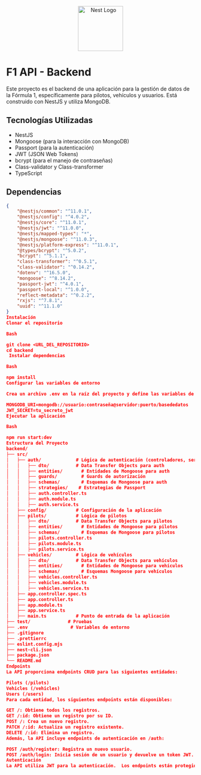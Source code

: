 <p align="center">
  <a href="http://nestjs.com/" target="blank"><img src="https://nestjs.com/img/logo-small.svg" width="120" alt="Nest Logo" /></a>
</p>

# F1 API - Backend

Este proyecto es el backend de una aplicación para la gestión de datos de la Fórmula 1, específicamente para pilotos, vehículos y usuarios.  Está construido con NestJS y utiliza MongoDB.

## Tecnologías Utilizadas

* NestJS
* Mongoose (para la interacción con MongoDB)
* Passport (para la autenticación)
* JWT (JSON Web Tokens)
* bcrypt (para el manejo de contraseñas)
* Class-validator y Class-transformer
* TypeScript

## Dependencias

```json
{
    "@nestjs/common": "^11.0.1",
    "@nestjs/config": "^4.0.2",
    "@nestjs/core": "^11.0.1",
    "@nestjs/jwt": "^11.0.0",
    "@nestjs/mapped-types": "*",
    "@nestjs/mongoose": "^11.0.3",
    "@nestjs/platform-express": "^11.0.1",
    "@types/bcrypt": "^5.0.2",
    "bcrypt": "^5.1.1",
    "class-transformer": "^0.5.1",
    "class-validator": "^0.14.2",
    "dotenv": "^16.5.0",
    "mongoose": "^8.14.2",
    "passport-jwt": "^4.0.1",
    "passport-local": "^1.0.0",
    "reflect-metadata": "^0.2.2",
    "rxjs": "^7.8.1",
    "uuid": "^11.1.0"
}
Instalación
Clonar el repositorio

Bash

git clone <URL_DEL_REPOSITORIO>
cd backend
 Instalar dependencias

Bash

npm install
Configurar las variables de entorno

Crea un archivo .env en la raíz del proyecto y define las variables de entorno necesarias, como la URL de la base de datos de MongoDB.  Ejemplo:   

MONGODB_URI=mongodb://usuario:contraseña@servidor:puerto/basededatos
JWT_SECRET=tu_secreto_jwt
Ejecutar la aplicación

Bash

npm run start:dev
Estructura del Proyecto
backend/
├── src/
│   ├── auth/             # Lógica de autenticación (controladores, servicios, estrategias, etc.)
│   │   ├── dto/          # Data Transfer Objects para auth
│   │   ├── entities/       # Entidades de Mongoose para auth
│   │   ├── guards/         # Guards de autorización
│   │   ├── schemas/        # Esquemas de Mongoose para auth
│   │   ├── strategies/    # Estrategias de Passport
│   │   ├── auth.controller.ts
│   │   ├── auth.module.ts
│   │   ├── auth.service.ts
│   ├── config/           # Configuración de la aplicación
│   ├── pilots/           # Lógica de pilotos
│   │   ├── dto/          # Data Transfer Objects para pilotos
│   │   ├── entities/       # Entidades de Mongoose para pilotos
│   │   ├── schemas/        # Esquemas de Mongoose para pilotos
│   │   ├── pilots.controller.ts
│   │   ├── pilots.module.ts
│   │   ├── pilots.service.ts
│   ├── vehicles/         # Lógica de vehículos
│   │   ├── dto/          # Data Transfer Objects para vehículos
│   │   ├── entities/       # Entidades de Mongoose para vehículos
│   │   ├── schemas/        # Esquemas Mongoose para vehículos
│   │   ├── vehicles.controller.ts
│   │   ├── vehicles.module.ts
│   │   ├── vehicles.service.ts
│   ├── app.controller.spec.ts
│   ├── app.controller.ts
│   ├── app.module.ts
│   ├── app.service.ts
│   ├── main.ts           # Punto de entrada de la aplicación
├── test/              # Pruebas
├── .env                # Variables de entorno
├── .gitignore
├── .prettierrc
├── eslint.config.mjs
├── nest-cli.json
├── package.json
└── README.md
Endpoints
La API proporciona endpoints CRUD para las siguientes entidades:

Pilots (/pilots)
Vehicles (/vehicles)
Users (/users)
Para cada entidad, los siguientes endpoints están disponibles:

GET /: Obtiene todos los registros.
GET /:id: Obtiene un registro por su ID.
POST /: Crea un nuevo registro.
PATCH /:id: Actualiza un registro existente.
DELETE /:id: Elimina un registro.
Además, la API incluye endpoints de autenticación en /auth:

POST /auth/register: Registra un nuevo usuario.
POST /auth/login: Inicia sesión de un usuario y devuelve un token JWT.
Autenticación
La API utiliza JWT para la autenticación.  Los endpoints están protegidos por el guard AuthGuard.